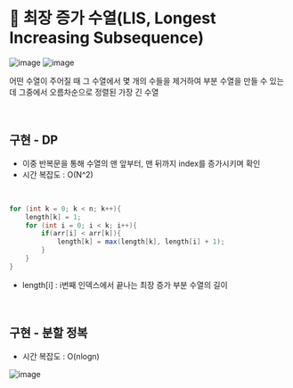 # 📍 최장 증가 수열(LIS, Longest Increasing Subsequence)

![image](https://user-images.githubusercontent.com/78673570/197380917-90e5713c-70fe-476b-ae4b-f3b059eff278.png)
![image](https://user-images.githubusercontent.com/78673570/197380930-bec9efbe-7ef2-4915-9724-13cc68d7f686.png)

어떤 수열이 주어질 때 그 수열에서 몇 개의 수들을 제거하여 부분 수열을 만들 수 있는데 그중에서 오름차순으로 정렬된 가장 긴 수열

<br>

## 구현 - DP

- 이중 반복문을 통해 수열의 맨 앞부터, 맨 뒤까지 index를 증가시키며 확인
- 시간 복잡도 : O(N^2)

<br>

```java
for (int k = 0; k < n; k++){
	length[k] = 1;
    for (int i = 0; i < k; i++){
        if(arr[i] < arr[k]){
            length[k] = max(length[k], length[i] + 1);
        }        
    }
}
```
- length[i] : i번째 인덱스에서 끝나는 최장 증가 부분 수열의 길이

<br>

## 구현 - 분할 정복

- 시간 복잡도 : O(nlogn)

![image](https://user-images.githubusercontent.com/78673570/197381161-499e34ec-2a7c-4341-922b-48da8be40fb8.png) 

